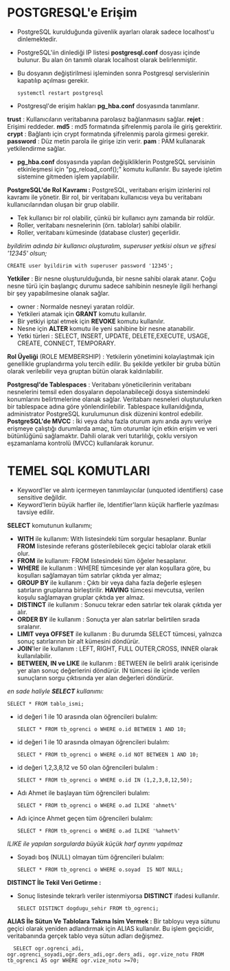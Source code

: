 # POSTGRESQL'e Erişim 
* PostgreSQL kurulduğunda güvenlik ayarları olarak sadece localhost'u dinlemektedir.
* PostgreSQL'iin dinlediği IP listesi **postgresql.conf** dosyası içinde bulunur. Bu alan ön tanımlı olarak localhost olarak belirlenmiştir.
* Bu dosyanın değiştirilmesi işleminden sonra Postgresql servislerinin kapatılıp açılması gerekir.
  ```
  systemctl restart postgresql
  ```

* Postgresql'de erişim hakları **pg_hba.conf** dosyasında tanımlanır.

**trust** : Kullanıcıların veritabanına parolasız bağlanmasını sağlar.
**rejet** : Erişimi reddeder.
**md5**   : md5 formatında şifrelenmiş parola ile giriş gerektirir.
**crypt** : Bağlantı için crypt formatında şifrelenmiş parola girmesi gerekir.
**password** : Düz metin parola ile girişe izin verir.
**pam** : PAM kullanarak yetkilendirme sağlar.

* **pg_hba.conf** dosyasında yapılan değişikliklerin PostgreSQL servisinin etkinleşmesi için "pg_reload_conf();" komutu kullanılır. Bu sayede işletim sistemine gitmeden işlem yapılabilir.

**PostgreSQL'de Rol Kavramı :** PostgreSQL, veritabanı erişim izinlerini rol kavramı ile yönetir. Bir rol, bir veritabanı kullanıcısı veya bu veritabanı kullanıcılarından oluşan bir grup olabilir. 
* Tek kullanıcı bir rol olabilir, çünkü bir kullanıcı aynı zamanda bir roldür.
* Roller, veritabanı nesnelerinin (örn. tablolar) sahibi olabilir.
* Roller, veritabanı kümesinde (database cluster) geçerlidir.

*byildirim adında bir kullanıcı oluşturalım, superuser yetkisi olsun ve şifresi '12345' olsun;*
```
CREATE user byildirim with superuser password '12345';
```

**Yetkiler** : Bir nesne oluşturulduğunda, bir nesne sahibi olarak atanır. Çoğu nesne türü için başlangıç durumu sadece sahibinin nesneyle ilgili herhangi bir şey yapabilmesine olanak sağlar.
* owner : Normalde nesneyi yaratan roldür.
* Yetkileri atamak için **GRANT** komutu kullanılır.
* Bir yetkiyi iptal etmek için **REVOKE** komutu kullanılır.
* Nesne için **ALTER** komutu ile yeni sahibine bir nesne atanabilir.
* Yetki türleri : SELECT, INSERT, UPDATE, DELETE,EXECUTE, USAGE, CREATE, CONNECT, TEMPORARY.

**Rol Üyeliği** (ROLE MEMBERSHIP) : Yetkilerin yönetimini kolaylaştımak için genellikle gruplandırma yolu tercih edilir. Bu şekilde yetkiler bir gruba bütün olarak verilebilir veya gruptan bütün olarak kaldırılabilir.

**Postgresql'de Tablespaces** : Veritabanı yöneticilerinin veritabanı nesnelerini temsil eden dosyaların depolanabileceği dosya sistemindeki konumlarını belirtmelerine olanak sağlar. Veritabanı nesneleri oluşturulurken bir tablespace adına göre yönlendirilebilir. Tablespace kullanıldığında, administrator PostgreSQL kurulumunun disk düzenini kontrol edebilir.
**PostgreSQL'de MVCC** : İki veya daha fazla oturum aynı anda aynı veriye erişmeye çalıştığı durumlarda amaç, tüm oturumlar için etkin erişim ve veri bütünlüğünü sağlamaktır. Dahili olarak veri tutarlılığı, çoklu versiyon eşzamanlama kontrolü (MVCC) kullanılarak korunur. 

# TEMEL SQL KOMUTLARI 

* Keyword'ler ve alıntı içermeyen tanımlayıcılar (unquoted identifiers) case sensitive değildir.
* Keyword'lerin büyük harfler ile, Identifier'ların küçük harflerle yazılması tavsiye edilir.

**SELECT** komutunun kullanımı;
* **WITH** ile kullanım: With listesindeki tüm sorgular hesaplanır. Bunlar **FROM** listesinde referans gösterilebilecek geçici tablolar olarak etkili olur.
* **FROM** ile kullanım: FROM listesindeki tüm öğeler hesaplanır.
* **WHERE** ile kullanım : WHERE tümcesinde yer alan koşullara göre, bu koşulları sağlamayan tüm satırlar çıktıda yer almaz;
* **GROUP BY** ile kullanım : Çıktı bir veya daha fazla değerle eşleşen satırların gruplarına birleştirilir. **HAVING** tümcesi mevcutsa, verilen koşulu sağlamayan gruplar çıktıda yer almaz.
* **DISTINCT** ile kullanım : Sonucu tekrar eden satırlar tek olarak çıktıda yer alır.
* **ORDER BY** ile kullanım : Sonuçta yer alan satırlar belirtilen sırada sıralanır.
* **LIMIT veya OFFSET** ile kullanım : Bu durumda SELECT tümcesi, yalnızca sonuç satırlarının bir alt kümesini döndürür.
* **JOIN**'ler ile kullanım : LEFT, RIGHT, FULL OUTER,CROSS, INNER olarak kullanılabilir.
* **BETWEEN, IN ve LIKE** ile kullanım : BETWEEN ile belirli aralık içerisinde yer alan sonuç değerlerini döndürür. IN tümcesi ile içinde verilen sunuçların sorgu çıktısında yer alan değerleri döndürür.

*en sade haliyle **SELECT** kullanımı:*
```
SELECT * FROM tablo_ismi;
```

* id değeri 1 ile 10 arasında olan öğrencileri bulalım:
  ```
  SELECT * FROM tb_ogrenci o WHERE o.id BETWEEN 1 AND 10;
  ```
* id değeri 1 ile 10 arasında olmayan öğrencileri bulalım:
    ```
    SELECT * FROM tb_ogrenci o WHERE o.id NOT BETWEEN 1 AND 10;
    ```
* id değeri 1,2,3,8,12 ve 50 olan öğrencileri bulalım :
  ```
  SELECT * FROM tb_ogrenci o WHERE o.id IN (1,2,3,8,12,50);
  ```
* Adı Ahmet ile başlayan tüm öğrencileri bulalım:
  ```
  SELECT * FROM tb_ogrenci o WHERE o.ad ILIKE 'ahmet%'
  ```
* Adı içince Ahmet geçen tüm öğrencileri bulalım:
  ```
  SELECT * FROM tb_ogrenci o WHERE o.ad ILIKE '%ahmet%'
  ```
*ILIKE ile yapılan sorgularda büyük küçük harf ayrımı yapılmaz*

* Soyadı boş (NULL) olmayan tüm öğrencileri bulalım:
  ```
  SELECT * FROM tb_ogrenci o WHERE o.soyad  IS NOT NULL;
  ```
**DISTINCT İle Tekil Veri Getirme :** 
* Sonuç listesinde tekrarlı veriler istenmiyorsa **DISTINCT** ifadesi kullanılır.
  ```
  SELECT DISTINCT dogdugu_sehir FROM tb_ogrenci;
  ``` 
**ALIAS İle Sütun Ve Tablolara Takma Isim Vermek :** 
Bir tabloyu veya sütunu geçici olarak yeniden adlandırmak için ALIAS kullanılır. Bu işlem geçicidir, veritabanında gerçek tablo veya sütun adları değişmez.
  ```
    SELECT ogr.ogrenci_adi, ogr.ogrenci_soyadi,ogr.ders_adi,ogr.ders_adi, ogr.vize_notu FROM tb_ogrenci AS ogr WHERE ogr.vize_notu >=70; 
  ```